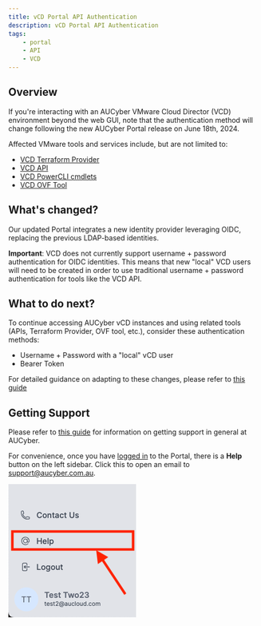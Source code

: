 ```yaml
---
title: vCD Portal API Authentication
description: vCD Portal API Authentication
tags:
    - portal
    - API
    - VCD
---
```


## Overview

If you're interacting with an AUCyber VMware Cloud Director (VCD) environment beyond the web GUI, note that the authentication method will change following the new AUCyber Portal release on June 18th, 2024.

Affected VMware tools and services include, but are not limited to:

- [VCD Terraform Provider](https://registry.terraform.io/providers/vmware/vcd/latest/docs)
- [VCD API](https://docs.vmware.com/en/VMware-Cloud-Director/index.html)
- [VCD PowerCLI cmdlets](https://developer.vmware.com/docs/powercli/latest/products/vmwareclouddirector/)
- [VCD OVF Tool](https://docs.vmware.com/en/VMware-Cloud-Director/10.5/VMware-Cloud-Director-Install-Configure-Upgrade-Guide/GUID-2B34775B-7C96-44F2-A9A3-D6A9D3B0CAD2.html)

## What's changed?

Our updated Portal integrates a new identity provider leveraging OIDC, replacing the previous LDAP-based identities.

**Important**: VCD does not currently support username + password authentication for OIDC identities. This means that new "local" VCD users will need to be created in order to use traditional username + password authentication for tools like the VCD API.

## What to do next?

To continue accessing AUCyber vCD instances and using related tools (APIs, Terraform Provider, OVF tool, etc.), consider these authentication methods:

- Username + Password with a "local" vCD user
- Bearer Token

For detailed guidance on adapting to these changes, please refer to [this guide](../../Platform_Services/Compute/using-the-api-new/authentication_methods.md)

## Getting Support

Please refer to [this guide](../support/index.md) for information on getting support in general at AUCyber.

For convenience, once you have [logged in](./portal-login.md) to the Portal, there is a **Help** button on the left sidebar. Click this to open an email to [support@aucyber.com.au](mailto:support@aucyber.com.au).
  
  ![Help](./assets/help.png)
